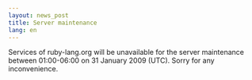 ```yaml
---
layout: news_post
title: Server maintenance
lang: en
---
```


Services of ruby-lang.org will be unavailable for the server maintenance between 01:00-06:00 on 31 January 2009 (UTC). Sorry for any inconvenience. 

